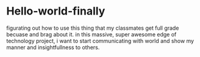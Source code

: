 # Hello-world-finally
figurating out how to use this thing that my classmates get full grade becuase and brag about it.
in this massive, super awesome edge of technology project, i want to start communicating with world and show my manner and insightfullness to others.
